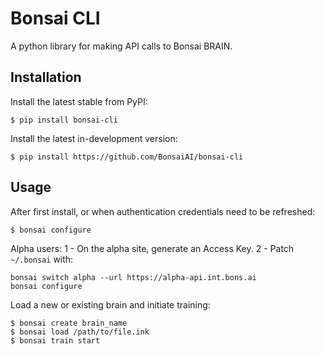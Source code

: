 Bonsai CLI
==========
A python library for making API calls to Bonsai BRAIN.

Installation
------------

Install the latest stable from PyPI:
```
$ pip install bonsai-cli
```

Install the latest in-development version:
```
$ pip install https://github.com/BonsaiAI/bonsai-cli
```

Usage
-----
After first install, or when authentication credentials need to be refreshed:
```
$ bonsai configure
```

Alpha users:
1 - On the alpha site, generate an Access Key.
2 - Patch `~/.bonsai` with:
```
bonsai switch alpha --url https://alpha-api.int.bons.ai
bonsai configure
```

Load a new or existing brain and initiate training:
```
$ bonsai create brain_name
$ bonsai load /path/to/file.ink
$ bonsai train start
```
